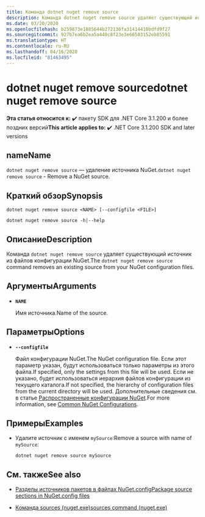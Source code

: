 ```yaml
---
title: Команда dotnet nuget remove source
description: Команда dotnet nuget remove source удаляет существующий источник из файлов конфигурации NuGet.
ms.date: 03/20/2020
ms.openlocfilehash: b259873e1885644b272136fa31414410bdfd9f27
ms.sourcegitcommit: 927b7ea6b2ea5a440c8f23e3e66503152eb85591
ms.translationtype: HT
ms.contentlocale: ru-RU
ms.lasthandoff: 04/16/2020
ms.locfileid: "81463495"
---
```

# <a name="dotnet-nuget-remove-source"></a><span data-ttu-id="04a94-103">dotnet nuget remove source</span><span class="sxs-lookup"><span data-stu-id="04a94-103">dotnet nuget remove source</span></span>

<span data-ttu-id="04a94-104">**Эта статья относится к:** ✔️ пакету SDK для .NET Core 3.1.200 и более поздних версий</span><span class="sxs-lookup"><span data-stu-id="04a94-104">**This article applies to:** ✔️ .NET Core 3.1.200 SDK and later versions</span></span>

## <a name="name"></a><span data-ttu-id="04a94-105">name</span><span class="sxs-lookup"><span data-stu-id="04a94-105">Name</span></span>

<span data-ttu-id="04a94-106">`dotnet nuget remove source` — удаление источника NuGet.</span><span class="sxs-lookup"><span data-stu-id="04a94-106">`dotnet nuget remove source` - Remove a NuGet source.</span></span>

## <a name="synopsis"></a><span data-ttu-id="04a94-107">Краткий обзор</span><span class="sxs-lookup"><span data-stu-id="04a94-107">Synopsis</span></span>

```dotnetcli
dotnet nuget remove source <NAME> [--configfile <FILE>]

dotnet nuget remove source -h|--help
```

## <a name="description"></a><span data-ttu-id="04a94-108">Описание</span><span class="sxs-lookup"><span data-stu-id="04a94-108">Description</span></span>

<span data-ttu-id="04a94-109">Команда `dotnet nuget remove source` удаляет существующий источник из файлов конфигурации NuGet.</span><span class="sxs-lookup"><span data-stu-id="04a94-109">The `dotnet nuget remove source` command removes an existing source from your NuGet configuration files.</span></span>

## <a name="arguments"></a><span data-ttu-id="04a94-110">Аргументы</span><span class="sxs-lookup"><span data-stu-id="04a94-110">Arguments</span></span>

- **`NAME`**

  <span data-ttu-id="04a94-111">Имя источника.</span><span class="sxs-lookup"><span data-stu-id="04a94-111">Name of the source.</span></span>

## <a name="options"></a><span data-ttu-id="04a94-112">Параметры</span><span class="sxs-lookup"><span data-stu-id="04a94-112">Options</span></span>

- **`--configfile`**

  <span data-ttu-id="04a94-113">Файл конфигурации NuGet.</span><span class="sxs-lookup"><span data-stu-id="04a94-113">The NuGet configuration file.</span></span> <span data-ttu-id="04a94-114">Если этот параметр указан, будут использоваться только параметры из этого файла.</span><span class="sxs-lookup"><span data-stu-id="04a94-114">If specified, only the settings from this file will be used.</span></span> <span data-ttu-id="04a94-115">Если не указано, будет использоваться иерархия файлов конфигурации из текущего каталога.</span><span class="sxs-lookup"><span data-stu-id="04a94-115">If not specified, the hierarchy of configuration files from the current directory will be used.</span></span> <span data-ttu-id="04a94-116">Дополнительные сведения см. в статье [Распространенные конфигурации NuGet](https://docs.microsoft.com/nuget/consume-packages/configuring-nuget-behavior).</span><span class="sxs-lookup"><span data-stu-id="04a94-116">For more information, see [Common NuGet Configurations](https://docs.microsoft.com/nuget/consume-packages/configuring-nuget-behavior).</span></span>

## <a name="examples"></a><span data-ttu-id="04a94-117">Примеры</span><span class="sxs-lookup"><span data-stu-id="04a94-117">Examples</span></span>

- <span data-ttu-id="04a94-118">Удалите источник с именем `mySource`:</span><span class="sxs-lookup"><span data-stu-id="04a94-118">Remove a source with name of `mySource`:</span></span>

  ```dotnetcli
  dotnet nuget remove source mySource
  ```

## <a name="see-also"></a><span data-ttu-id="04a94-119">См. также</span><span class="sxs-lookup"><span data-stu-id="04a94-119">See also</span></span>

- [<span data-ttu-id="04a94-120">Разделы источников пакетов в файлах NuGet.config</span><span class="sxs-lookup"><span data-stu-id="04a94-120">Package source sections in NuGet.config files</span></span>](/nuget/reference/nuget-config-file#package-source-sections)

- [<span data-ttu-id="04a94-121">Команда sources (nuget.exe)</span><span class="sxs-lookup"><span data-stu-id="04a94-121">sources command (nuget.exe)</span></span>](/nuget/reference/cli-reference/cli-ref-sources)
